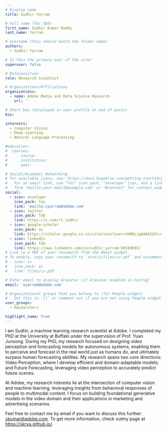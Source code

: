 ```yaml
---
# Display name
title: Sudhir Yarram

# Full name (for SEO)
first_name: Sudhir Kumar Reddy
last_name: Yarram

# Username (this should match the folder name)
authors:
  - Sudhir Yarram

# Is this the primary user of the site?
superuser: false

# Role/position
role: Research Scientist

# Organizations/Affiliations
organizations:
  - name: Adobe Media and Data Science Research
    url: ''

# Short bio (displayed in user profile at end of posts)
bio:

interests:
  - Computer Vision
  - Deep Learning
  - Natural Language Processing

#education:
#  courses:
#    - course: 
#      institution: 
#      year: 

# Social/Academic Networking
# For available icons, see: https://docs.hugoblox.com/getting-started/page-builder/#icons
#   For an email link, use "fas" icon pack, "envelope" icon, and a link in the
#   form "mailto:your-email@example.com" or "#contact" for contact widget.
social:
  - icon: envelope
    icon_pack: fas
    link: 'mailto:syarram@adobe.com'
  - icon: twitter
    icon_pack: fab
    link: https://x.com/rt_sudhir
  - icon: google-scholar
    icon_pack: ai
    link: https://scholar.google.co.in/citations?user=3kNHLigAAAAJ&hl=en
  - icon: linkedin
    icon_pack: fab
    link: https://www.linkedin.com/in/sudhir-yarram-90189b92/
# Link to a PDF of your resume/CV from the About widget.
# To enable, copy your resume/CV to `static/files/cv.pdf` and uncomment the lines below.
# - icon: cv
#   icon_pack: ai
#   link: files/cv.pdf

# Enter email to display Gravatar (if Gravatar enabled in Config)
email: 'syarram@adobe.com'

# Organizational groups that you belong to (for People widget)
#   Set this to `[]` or comment out if you are not using People widget.
user_groups:
  - Researchers

highlight_name: true
---
```


I am Sudhir, a machine learning research scientist at Adobe. I completed my PhD at the University at Buffalo under the supervision of Prof. Yuan Junsong. During my PhD, my research focused on designing video perception and forecasting models for autonomous systems, enabling them to perceive and forecast in the real world just as humans do, and ultimately surpass human forecasting abilities. My research spans two core directions: Video Perception, where I develop efficient and domain-adaptable models; and Future Forecasting, leveraging video perception to accurately predict future scenes. 

At Adobe, my research interests lie at the intersection of computer vision and machine learning, leveraging insights from behavioral responses of people to multimodal content. I focus on building foundational generative models in the video domain and their applications in marketing and advertising scenarios.

Feel free to contact me by email if you want to discuss this further: ykumar@adobe.com. To get more information, check outmy page at https://skrya.github.io/.